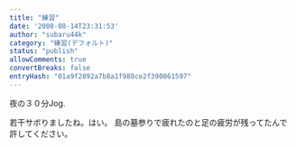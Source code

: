 ```yaml
---
title: "練習"
date: '2008-08-14T23:31:53'
author: "subaru44k"
category: "練習(デフォルト)"
status: "publish"
allowComments: true
convertBreaks: false
entryHash: "01a9f2892a7b8a1f988ce2f390061597"
---
```

夜の３０分Jog.

若干サボりましたね。はい。
島の墓参りで疲れたのと足の疲労が残ってたんで許してください。
